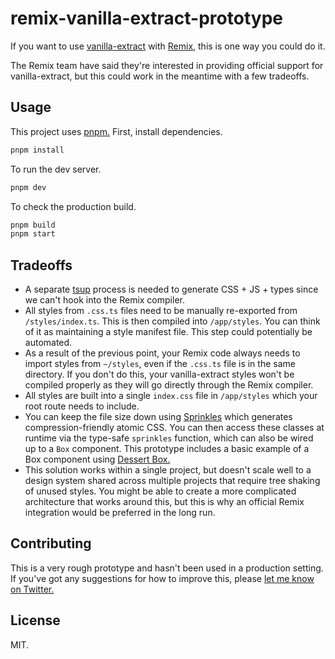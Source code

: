 # remix-vanilla-extract-prototype

If you want to use [vanilla-extract](https://vanilla-extract.style) with [Remix,](https://remix.run) this is one way you could do it.

The Remix team have said they're interested in providing official support for vanilla-extract, but this could work in the meantime with a few tradeoffs.

## Usage

This project uses [pnpm.](https://pnpm.io) First, install dependencies.

```bash
pnpm install
```

To run the dev server.

```bash
pnpm dev
```

To check the production build.

```bash
pnpm build
pnpm start
```

## Tradeoffs

- A separate [tsup](https://github.com/egoist/tsup) process is needed to generate CSS + JS + types since we can't hook into the Remix compiler.
- All styles from `.css.ts` files need to be manually re-exported from `/styles/index.ts`. This is then compiled into `/app/styles`. You can think of it as maintaining a style manifest file. This step could potentially be automated.
- As a result of the previous point, your Remix code always needs to import styles from `~/styles`, even if the `.css.ts` file is in the same directory. If you don't do this, your vanilla-extract styles won't be compiled properly as they will go directly through the Remix compiler.
- All styles are built into a single `index.css` file in `/app/styles` which your root route needs to include.
- You can keep the file size down using [Sprinkles](https://vanilla-extract.style/documentation/packages/sprinkles) which generates compression-friendly atomic CSS. You can then access these classes at runtime via the type-safe `sprinkles` function, which can also be wired up to a `Box` component. This prototype includes a basic example of a Box component using [Dessert Box.](https://github.com/TheMightyPenguin/dessert-box)
- This solution works within a single project, but doesn't scale well to a design system shared across multiple projects that require tree shaking of unused styles. You might be able to create a more complicated architecture that works around this, but this is why an official Remix integration would be preferred in the long run.

## Contributing

This is a very rough prototype and hasn't been used in a production setting. If you've got any suggestions for how to improve this, please [let me know on Twitter.](https://twitter.com/markdalgleish)

## License

MIT.
